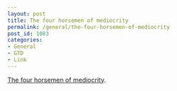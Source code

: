 ```yaml
---
layout: post
title: The four horsemen of mediocrity
permalink: /general/the-four-horsemen-of-mediocrity
post_id: 1083
categories:
- General
- GTD
- Link
---
```


[The four horsemen of mediocrity](http://sethgodin.typepad.com/seths_blog/2014/01/the-four-horsemen-of-mediocrity.html).
